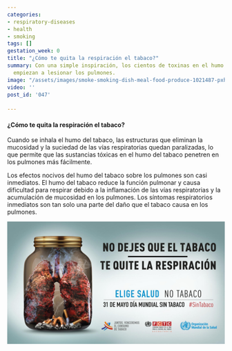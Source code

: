 ```yaml
---
categories:
- respiratory-diseases
- health
- smoking
tags: []
gestation_week: 0
title: "¿Cómo te quita la respiración el tabaco?"
summary: Con una simple inspiración, los cientos de toxinas en el humo del tabaco
  empiezan a lesionar los pulmones.
image: "/assets/images/smoke-smoking-dish-meal-food-produce-1021487-pxhere-com.jpg"
video: ''
post_id: '047'

---
```

#### ¿Cómo te quita la respiración el tabaco?

Cuando se inhala el humo del tabaco, las estructuras que eliminan la mucosidad y la suciedad de las vías respiratorias quedan paralizadas, lo que permite que las sustancias tóxicas en el humo del tabaco penetren en los pulmones más fácilmente.

Los  efectos  nocivos  del  humo  del  tabaco  sobre  los pulmones son casi inmediatos. El humo del tabaco reduce la función pulmonar y causa dificultad para respirar debido a la inflamación de las vías respiratorias y la acumulación de mucosidad en los pulmones. Los síntomas respiratorios inmediatos son tan solo una parte del daño que el tabaco causa en los pulmones.

![](/assets/images/tabaco_humo.png)